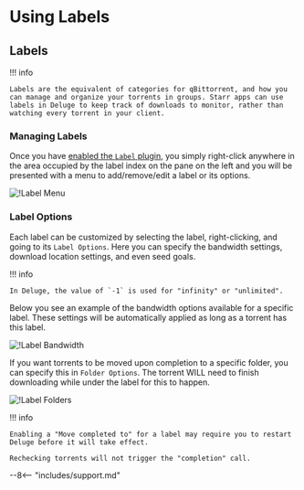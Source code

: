 # Using Labels

## Labels

!!! info

    Labels are the equivalent of categories for qBittorrent, and how you can manage and organize your torrents in groups. Starr apps can use labels in Deluge to keep track of downloads to monitor, rather than watching every torrent in your client.

### Managing Labels

Once you have [enabled the `Label` plugin](./Basic-Setup.md#plugins), you simply right-click anywhere in the area occupied by the label index on the pane on the left and you will be presented with a menu to add/remove/edit a label or its options.

![!Label Menu](images/Deluge-label-add.png)

### Label Options

Each label can be customized by selecting the label, right-clicking, and going to its `Label Options`. Here you can specify the bandwidth settings, download location settings, and even seed goals.

!!! info

    In Deluge, the value of `-1` is used for "infinity" or "unlimited".

Below you see an example of the bandwidth options available for a specific label. These settings will be automatically applied as long as a torrent has this label.

![!Label Bandwidth](images/Deluge-label-bw.png)

If you want torrents to be moved upon completion to a specific folder, you can specify this in `Folder Options`. The torrent WILL need to finish downloading while under the label for this to happen.

![!Label Folders](images/Deluge-label-folders.png)

!!! info

    Enabling a "Move completed to" for a label may require you to restart Deluge before it will take effect.

    Rechecking torrents will not trigger the "completion" call.

--8<-- "includes/support.md"
